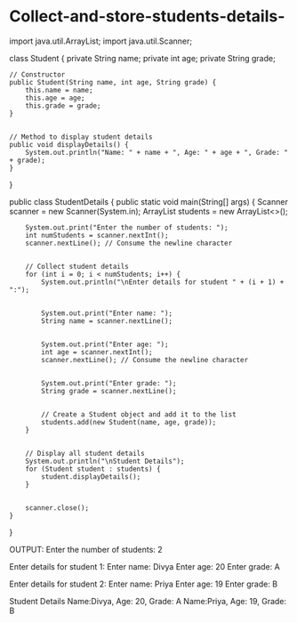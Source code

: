 # Collect-and-store-students-details-
import java.util.ArrayList;
import java.util.Scanner;


class Student {
    private String name;
    private int age;
    private String grade;


    // Constructor
    public Student(String name, int age, String grade) {
        this.name = name;
        this.age = age;
        this.grade = grade;
    }


    // Method to display student details
    public void displayDetails() {
        System.out.println("Name: " + name + ", Age: " + age + ", Grade: " + grade);
    }
}


public class StudentDetails {
    public static void main(String[] args) {
        Scanner scanner = new Scanner(System.in);
        ArrayList<Student> students = new ArrayList<>();


        System.out.print("Enter the number of students: ");
        int numStudents = scanner.nextInt();
        scanner.nextLine(); // Consume the newline character


        // Collect student details
        for (int i = 0; i < numStudents; i++) {
            System.out.println("\nEnter details for student " + (i + 1) + ":");


            System.out.print("Enter name: ");
            String name = scanner.nextLine();


            System.out.print("Enter age: ");
            int age = scanner.nextInt();
            scanner.nextLine(); // Consume the newline character


            System.out.print("Enter grade: ");
            String grade = scanner.nextLine();


            // Create a Student object and add it to the list
            students.add(new Student(name, age, grade));
        }


        // Display all student details
        System.out.println("\nStudent Details");
        for (Student student : students) {
            student.displayDetails();
        }


        scanner.close();
    }
}


OUTPUT:
Enter the number of students: 2


Enter details for student 1:
Enter name: Divya 
Enter age: 20
Enter grade: A


Enter details for student 2:
Enter name: Priya
Enter age: 19
Enter grade: B


Student Details
Name:Divya, Age: 20, Grade: A
Name:Priya, Age: 19, Grade: B

